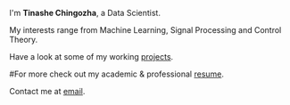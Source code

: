 I'm **Tinashe Chingozha**, a Data Scientist.

My interests range from Machine Learning, Signal Processing and Control Theory.

Have a look at some of my working [projects].

#For more check out my academic & professional [resume].

Contact me at  [email].



[projects]: /projects
[resume]: https://demo.nurlan.co/hugo-vitae/
[email]: mailto:chingozhatinashe@gmail.com
